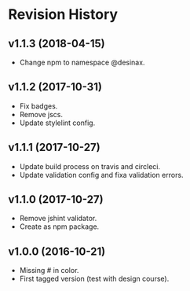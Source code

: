 Revision History
=======================



v1.1.3 (2018-04-15)
------------------------

* Change npm to namespace @desinax.



v1.1.2 (2017-10-31)
------------------------

* Fix badges.
* Remove jscs.
* Update stylelint config.



v1.1.1 (2017-10-27)
------------------------

* Update build process on travis and circleci.
* Update validation config and fixa validation errors.



v1.1.0 (2017-10-27)
------------------------

* Remove jshint validator.
* Create as npm package.



v1.0.0 (2016-10-21)
------------------------

* Missing # in color.
* First tagged version (test with design course).
